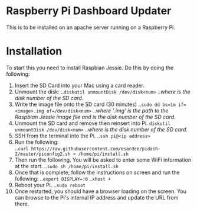 # Raspberry Pi Dashboard Updater
This is to be installed on an apache server running on a Raspberry Pi.

# Installation
To start this you need to install Raspbian Jessie. Do this by doing the following:

1. Insert the SD Card into your Mac using a card reader.
2. Unmount the disk:
..`diskutil unmountDisk /dev/disk<num>`
..*where <num> is the disk number of the SD card.*
3. Write the image file onto the SD card (30 minutes)
..`sudo dd bs=1m if=<image>.img of=/dev/disk<num>`
..*where '<image>.img' is the path to the Raspbian Jessie image file and <num> is the disk number of the SD card.*
4. Unmount the SD card and remove then reinsert into Pi.
`diskutil unmountDisk /dev/disk<num>`
..*where <num> is the disk number of the SD card.*
5. SSH from the terminal into the Pi.
..`ssh pi@<ip address>`
6. Run the following:  
..`curl https://raw.githubusercontent.com/esardee/pidash-2/master/piconfig2.sh > /home/pi/install.sh`
7. Then run the following. You will be asked to enter some WiFi information at the start.
..`sudo sh /home/pi/install.sh`
8. Once that is complete, follow the instructions on screen and run the following:
..`export DISPLAY=:0`
..`xhost +`
9. Reboot your Pi.
..`sudo reboot`
10. Once restarted, you should have a browser loading on the screen. You can browse to the Pi's internal IP address and update the URL from there.
